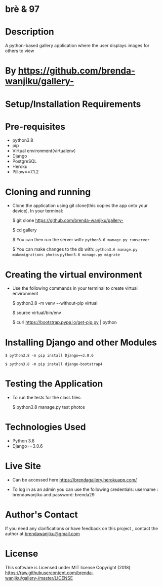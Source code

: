 # brè & 97

# Description
A python-based gallery application where the user displays images for others to view 


# By https://github.com/brenda-wanjiku/gallery-

# Setup/Installation Requirements
# Pre-requisites
* python3.8
* pip
* Virtual environment(virtualenv)
* Django 
* PostgreSQL
* Heroku
* Pillow==7.1.2

# Cloning and running
* Clone the application using git clone(this copies the app onto your device). In your   terminal:

    $ git clone https://github.com/brenda-wanjiku/gallery-

    $ cd gallery

    $ You can then run the server with:
    `python3.6 manage.py runserver`

    $ You can make changes to the db with:
    `python3.6 manage.py makemigrations photos`
    `python3.6 manage.py migrate`

# Creating the virtual environment
* Use the following commands in your terminal to create virtual environment

    $ python3.8 -m venv --without-pip virtual

    $ source virtual/bin/env

    $ curl https://bootstrap.pypa.io/get-pip.py | python

# Installing Django and other Modules
    $ python3.8 -m pip install Django==3.0.6

    $ python3.8 -m pip install django-bootstrap4


# Testing the Application
* To run the tests for the class files:

    $ python3.8 manage.py test photos


# Technologies Used
* Python 3.8
* Django==3.0.6


# Live Site
* Can be accessed here https://brendagallery.herokuapp.com/

* To log in as an admin you can use the following credentials:
      username : brendawanjiku and password: brenda29


# Author's Contact
If you need any clarifications or have feedback on this project , contact the author at brendawanjiku@gmail.com

# License
This software is Licensed under MIT license Copyright (2018) https://raw.githubusercontent.com/brenda-wanjiku/gallery-/master/LICENSE
